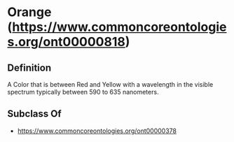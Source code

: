 # Orange (https://www.commoncoreontologies.org/ont00000818)

## Definition
A Color that is between Red and Yellow with a wavelength in the visible spectrum typically between 590 to 635 nanometers.

## Subclass Of
- https://www.commoncoreontologies.org/ont00000378

